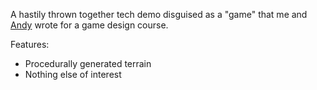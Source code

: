 A hastily thrown together tech demo disguised as a "game" that me and [Andy](https://github.com/andyw-0612) wrote for a game design course.

Features:
  - Procedurally generated terrain
  - Nothing else of interest
